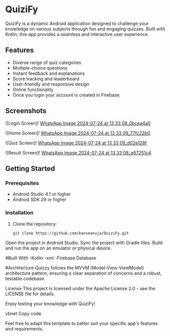 # QuiziFy

QuiziFy is a dynamic Android application designed to challenge your knowledge on various subjects through fun and engaging quizzes. Built with Kotlin, this app provides a seamless and interactive user experience.

## Features

- Diverse range of quiz categories
- Multiple-choice questions
- Instant feedback and explanations
- Score tracking and leaderboard
- User-friendly and responsive design
- Online functionality
- Once you login your account is created in Firebase

## Screenshots
![Login Screen]!
[WhatsApp Image 2024-07-24 at 13 33 08_0bcea4a0](https://github.com/user-attachments/assets/a2a3b0a4-0f18-42ef-bb11-a6a722dee933)

![Home Screen]!
[WhatsApp Image 2024-07-24 at 13 33 09_77fc22b0](https://github.com/user-attachments/assets/7b70ec66-f264-4502-bf7d-be08705b521c)

![Quiz Screen]!
[WhatsApp Image 2024-07-24 at 13 33 09_d02e128f](https://github.com/user-attachments/assets/0f7466cd-f491-4995-9223-d859eb00f3ba)

![Result Screen]!
[WhatsApp Image 2024-07-24 at 13 33 08_e67251c4](https://github.com/user-attachments/assets/88a97e5a-0ef4-4beb-af45-66430a3c6a59)

## Getting Started
### Prerequisites

- Android Studio 4.1 or higher
- Android SDK 29 or higher

### Installation

1. Clone the repository:

   ```bash
   git clone https://github.com/kanseanuja/QuiziFy.git
Open the project in Android Studio.
Sync the project with Gradle files.
Build and run the app on an emulator or physical device.

#Built With
-Kotlin
-xml
-Firebase Database

#Architecture
Quizzy follows the MVVM (Model-View-ViewModel) architecture pattern, ensuring a clear separation of concerns and a robust, testable codebase.

License
This project is licensed under the Apache License 2.0 - see the LICENSE file for details.


Enjoy testing your knowledge with QuiziFy!

vbnet
Copy code

Feel free to adapt this template to better suit your specific app's features and requirements.
